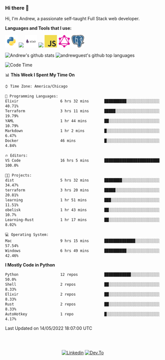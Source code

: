 ### Hi there 👋

Hi, I'm Andrew, a passionate self-taught Full Stack web developer.

**Languages and Tools that I use:**  

<code><img height="40" src="https://raw.githubusercontent.com/github/explore/80688e429a7d4ef2fca1e82350fe8e3517d3494d/topics/python/python.png"></code>
<code><img height="40" src="https://fastapi.tiangolo.com/img/logo-margin/logo-teal.png"></code>
<code><img height="40" src="https://raw.githubusercontent.com/github/explore/d106aa3f6fa091ab80ab5c8cf0d931baff3caaea/topics/elixir/elixir.png"></code>
<code><img height="40" src="https://img.stackshare.io/service/3262/-s9uoLIN.png"></code>
<code><img height="40" src="https://raw.githubusercontent.com/github/explore/80688e429a7d4ef2fca1e82350fe8e3517d3494d/topics/javascript/javascript.png"></code>
<code><img height="40" src="https://raw.githubusercontent.com/github/explore/5c058a388828bb5fde0bcafd4bc867b5bb3f26f3/topics/graphql/graphql.png"></code>
<code><img height="40" src="https://raw.githubusercontent.com/github/explore/80688e429a7d4ef2fca1e82350fe8e3517d3494d/topics/postgresql/postgresql.png"></code>

![Andrew's github stats](https://github-readme-stats.vercel.app/api?username=andrewguest&show_icons=true&theme=vue-dark&count_private=true)
<img height="180em" src="https://github-readme-stats.vercel.app/api/top-langs/?username=andrewguest&theme=vue-dark&layout=compact" alt="andrewguest's github top languages" />

<!--START_SECTION:waka-->
![Code Time](http://img.shields.io/badge/Code%20Time-1%2C095%20hrs%2031%20mins-blue)

📊 **This Week I Spent My Time On** 

```text
⌚︎ Time Zone: America/Chicago

💬 Programming Languages: 
Elixir                   6 hrs 32 mins       ██████████░░░░░░░░░░░░░░░   40.71% 
Terraform                3 hrs 11 mins       █████░░░░░░░░░░░░░░░░░░░░   19.79% 
YAML                     1 hr 44 mins        ██░░░░░░░░░░░░░░░░░░░░░░░   10.79% 
Markdown                 1 hr 2 mins         █░░░░░░░░░░░░░░░░░░░░░░░░   6.47% 
Docker                   46 mins             █░░░░░░░░░░░░░░░░░░░░░░░░   4.84%

🔥 Editors: 
VS Code                  16 hrs 5 mins       █████████████████████████   100.0%

🐱‍💻 Projects: 
dist                     5 hrs 32 mins       ████████░░░░░░░░░░░░░░░░░   34.47% 
terraform                3 hrs 20 mins       █████░░░░░░░░░░░░░░░░░░░░   20.81% 
learning                 1 hr 51 mins        ███░░░░░░░░░░░░░░░░░░░░░░   11.51% 
obelisk                  1 hr 43 mins        ██░░░░░░░░░░░░░░░░░░░░░░░   10.7% 
Learning-Rust            1 hr 17 mins        ██░░░░░░░░░░░░░░░░░░░░░░░   8.02%

💻 Operating System: 
Mac                      9 hrs 15 mins       ██████████████░░░░░░░░░░░   57.54% 
Windows                  6 hrs 49 mins       ██████████░░░░░░░░░░░░░░░   42.46%

```

**I Mostly Code in Python** 

```text
Python                   12 repos            ████████████░░░░░░░░░░░░░   50.0% 
Shell                    2 repos             ██░░░░░░░░░░░░░░░░░░░░░░░   8.33% 
Elixir                   2 repos             ██░░░░░░░░░░░░░░░░░░░░░░░   8.33% 
Rust                     2 repos             ██░░░░░░░░░░░░░░░░░░░░░░░   8.33% 
AutoHotkey               1 repo              █░░░░░░░░░░░░░░░░░░░░░░░░   4.17%

```



 Last Updated on 14/05/2022 18:07:00 UTC
<!--END_SECTION:waka-->

<br><br>
<p align="center">
   <a href="https://www.linkedin.com/in/andrew-guest-a891759a" target="_blank"><img src="https://img.shields.io/badge/LinkedIn-0077B5?style=for-the-badge&logo=linkedin&logoColor=white" alt="Linkedin"></a>
  <a href="https://dev.to/aguest" target="_blank"><img src="https://img.shields.io/badge/Dev.to-0A0A0A?style=for-the-badge&logo=dev%2Eto&logoColor=white" alt="Dev.To"></a>
</p>
